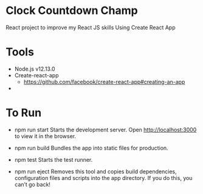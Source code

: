 # Clock Countdown Champ
React project to improve my React JS skills
Using Create React App

# Tools
 - Node.js v12.13.0
 - Create-react-app
    - https://github.com/facebook/create-react-app#creating-an-app
 - 

# To Run
 - npm run start
    Starts the development server.
    Open [http://localhost:3000](http://localhost:3000) to view it in the browser.

 - npm run build
    Bundles the app into static files for production.

 - npm test
    Starts the test runner.

 - npm run eject
    Removes this tool and copies build dependencies, configuration files
    and scripts into the app directory. If you do this, you can’t go back!
